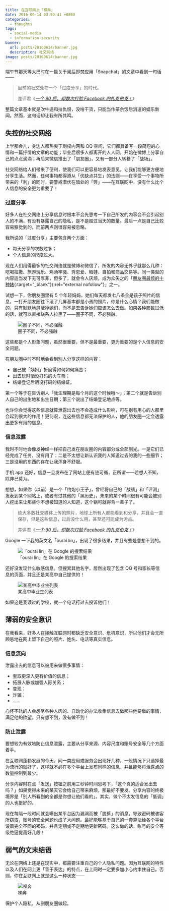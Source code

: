 ```yaml
---
title: 在互联网上「裸奔」
date: 2016-06-14 03:50:41 +0800
categories:
  - thoughts
tags:
  - social-media
  - information-security
banner:
  url: posts/20160614/banner.jpg
  description: 社交网络
image: posts/20160614/banner.jpg
---
```


端午节那天等大巴时在一篇关于阅后即焚应用「Snapchat」的文章中看到一句话——

<blockquote>
  <p>目前的社交处在一个「过度分享」的时代。</p>
  <footer>差评君《<cite><a href="https://mp.weixin.qq.com/s?__biz=MzA5NDc1NzQ4MA==&mid=2653275742&idx=1&sn=9b9d40edf4a14f6f9853d8aafacd75e7&scene=1&srcid=06122ngHCr4yyZwIjgAX3h48&key=f5c31ae61525f82e2779ed49299bd651c862c2b1aa5064f42249920b7e6c57d497299d95b39979c7dbe4ad32b2e5ed2e&ascene=0&uin=MTA3NDcwNTU%3D&version=11020201&pass_ticket=p8dePRTQkRQq4yV7Q0%2F%2FfWpEEtfHwCCSmltULPu7OsQ%3D" target="_blank" rel="external nofollow">一个 90 后，却数次打脸 Facebook 的扎克伯克！</a></cite>》</footer>
</blockquote>

整篇文章基本就是吹牛逼和拉仇恨，没啥干货，只能当作茶余饭后消遣的娱乐新闻。然而，这句话却让我有所共鸣。

## 失控的社交网络

上学那会儿，身边人都热衷于刷校内网和 QQ 空间，它们都具备写一段简短的心情和一篇抒情的文章的功能；毕业后很多人都离开的人人网，开始在微博上分享自己的点点滴滴；再后来微信推出了「朋友圈」，又有一部分人转移了「战场」。

社交网络给人们带来了便利，使我们可以更容易地发表意见，让我们能够更方便地分享生活。然而，任何事物都得遵从「优缺点共生」的法则——在享受一个事物所带来的「利」的同时，要警戒潜伏在暗处的「弊」——在互联网中，没有什么比个人信息的安全更为重要了！

### 过度分享

好多人在社交网络上分享信息时根本不会先思考一下自己所发的内容会不会引起别人的不满，有没有暴露自己的隐私，是不是超过当天的数量。最后一点是自己比较容易察觉到的，而前两点则很容易被忽略。

我所说的「过度分享」主要包含两个方面：

* 每天分享的次数过多；
* 个人信息的尺度过大。

现在人们用得最多的社交网络就是微博和微信了，所发的内容无外乎就那么几种：吃喝拉撒、旅游玩乐、鸡汤牢骚、秀恩爱、晒娃、自拍和商品交易等。同一类型的内容适当发下无可厚非，但多了，就会令人厌烦，成为众矢之的「[朋友圈最烦的十种婊](http://www.wtoutiao.com/p/17147oI.html){:target="_blank"}{:rel="external nofollow"}」之一。

试想一下，你朋友圈里有 5 个年轻妈妈，她们每天都发七八条全是孩子照片的信息，一打开朋友圈往下滚了几屏基本都是小孩的照片，你是什么心情？我们能做的，只有默默地屏蔽掉她们，而不是去告诉她们应该怎么去做。如果各种商数过低的话，就可以直接联系人拉黑了——圈子不同，不必强融。

<figure>
  <img src="{{ 'posts/20160614/different-circle' | asset_path }}" alt="圈子不同，不必强融">
  <figcaption>圈子不同，不必强融</figcaption>
</figure>

这些都是个人形象问题，虽然很重要，但不是最重要，更为重要的是个人信息的安全问题。

在朋友圈中时不时地会看到别人分享这样的内容：

* 自己被「姨妈」折磨得如何如何痛苦；
* 出去玩时晒没打码的火车票；
* 结婚登记后晒没打码的结婚证。

第一个等于在告诉别人「我生理期是每个月的这个时候哦～」；第二个就是告诉别人自己的出生地和出生日期；第三个说出了结婚登记地点等。

也许你会觉得这些信息就算泄露出去也不会造成什么影响，可在别有用心的人那里会起到很大的作用！更何况，连这些信息都无法保护的人，他的朋友圈一定会透露出更多有用的信息。

### 信息泄露

我时不时地会像发神经一样把自己发在朋友圈的内容部分或全部删光。一是它们已经完成了任务，没有用了；二是不太想让新认识我的人知道过去的我的一些细节；三是没用的东西的存在让我浑身不舒服。

手机 app 还好，信息一旦发布在了网站上便有迹可循，正所谓——若想人不知，除非己莫为。

想想，如果你（以前）是一个「约炮小王子」，曾经将自己的「战绩」和「评测」发表到某个网站上，或者有过其他的「黑历史」，未来的某个时间很有可能会被别人挖出来让那些你不想被知道的人知道，这个锅可就得背一辈子了。

<blockquote>
  <p>绝大多数社交媒体上传的照片，地球上所有人都能看到和分享，并且会一直保存，但是这些信息，过后没什么用，甚至还可能成为污点。</p>
  <footer>差评君《<cite><a href="https://mp.weixin.qq.com/s?__biz=MzA5NDc1NzQ4MA==&mid=2653275742&idx=1&sn=9b9d40edf4a14f6f9853d8aafacd75e7&scene=1&srcid=06122ngHCr4yyZwIjgAX3h48&key=f5c31ae61525f82e2779ed49299bd651c862c2b1aa5064f42249920b7e6c57d497299d95b39979c7dbe4ad32b2e5ed2e&ascene=0&uin=MTA3NDcwNTU%3D&version=11020201&pass_ticket=p8dePRTQkRQq4yV7Q0%2F%2FfWpEEtfHwCCSmltULPu7OsQ%3D" target="_blank" rel="external nofollow">一个 90 后，却数次打脸 Facebook 的扎克伯克！</a></cite>》</footer>
</blockquote>

Google 一下我的英文名「ourai lin」，出现了很多结果，并且有些是意想不到的。

<figure>
  <img src="{{ 'posts/20160614/keyword-ourai-lin' | asset_path }}" alt="「ourai lin」在 Google 的搜索结果">
  <figcaption>「ourai lin」在 Google 的搜索结果</figcaption>
</figure>

还好没发现什么敏感信息。但搜索其他名字，居然出现了包含 QQ 号和家长等信息的页面，并且还是某高中自己提供的！

<figure>
  <img src="{{ 'posts/20160614/list-of-graduates' | asset_path }}" alt="某高中毕业生列表">
  <figcaption>某高中毕业生列表</figcaption>
</figure>

如果这是我读过的学校，就一个电话打过去投诉他们！

## 薄弱的安全意识

在我看来，好多人在接触互联网时都缺乏安全意识、危机意识，所以他们才会无所顾忌地在网上留下自己的照片、姓名、电话等真实信息。

### 信息流向

泄露出去的信息可以被用来做很多事情：

* 套取更深入更有价值的信息；
* 拓展人脉或加强人际关系；
* 变现；
* 诈骗；
* ……

心怀不轨的人会想尽各种人肉的、自动化的办法收集信息去做那些他要做的事情，满足他的欲望。只有想不到，没有做不到！

### 防止泄露

要想较为有效地防止信息泄露，主要从分享来源、内容尺度和账号安全等几个方面着手。

在互联网蓬勃发展的今天，同一类应用或服务会出现好几种，一般情况下只选择最为流行的就好了，这样就不必在多个平台上发布同样的信息，并且能够将泄露点的数量控制到最少。

分享内容时在点「发送」按钮之前用三秒钟时间思考下，「这个真的适合发出去吗？」如果觉得未来的某天它会给自己带来麻烦，那最好不要发。分享内容的终极境界是「别人所看到的全都是你想让他们看的」。其实，做个不太发信息的「低调」的人也挺好的。

现在每隔一段时间就会曝出某平台因为漏洞而被「脱裤」的消息，导致密码被骇客所窃取，账号的安全问题也成了大问题。最好能够基于自己的一套算法给各个平台设置完全不同的密码，并且定期或不定期地更新密码。这么做的话，账号的安全等级绝逼提高好几段！

## 弱气的文末结语

无论在网络上还是在现实中，都需要注重自己的个人隐私问题。因为互联网的特性以及人们在网上更「善于表达」的特点，在上网时一定要多加小心约束住自己。否则，你在互联网上就是这么一种状态——

<figure>
  <img src="{{ 'posts/20160614/streaking' | asset_path }}" alt="裸奔">
  <figcaption>裸奔</figcaption>
</figure>

保护个人隐私，从删朋友圈做起。
